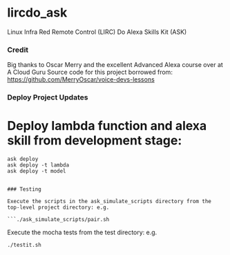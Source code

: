 # lircdo_ask
Linux Infra Red Remote Control (LIRC) Do Alexa Skills Kit (ASK)

### Credit

   Big thanks to Oscar Merry and the excellent Advanced Alexa course over at A Cloud Guru
   Source code for this project borrowed from: https://github.com/MerryOscar/voice-devs-lessons

### Deploy Project Updates
# Deploy lambda function and alexa skill from development stage:
```cd to project dir
ask deploy
ask deploy -t lambda
ask deploy -t model


### Testing

Execute the scripts in the ask_simulate_scripts directory from the top-level project directory: e.g.

```./ask_simulate_scripts/pair.sh
```

Execute the mocha tests from the test directory: e.g.
```cd test
./testit.sh
```
